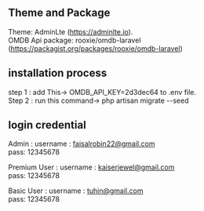 
## Theme and Package
Theme: AdminLte (https://adminlte.io).<br>
OMDB Api package: rooxie/omdb-laravel (https://packagist.org/packages/rooxie/omdb-laravel)

## installation process
step 1 : add This-> OMDB_API_KEY=2d3dec64 to .env file. <br>
Step 2 : run this command->  php artisan migrate --seed  <br>

## login credential
Admin : 
    username : faisalrobin22@gmail.com <br>
    pass: 12345678 <br>
  
Premium User : 
    username : kaiserjewel@gmail.com <br>
    pass: 12345678 <br>
    
Basic User : 
    username : tuhin@gmail.com<br>
    pass: 12345678     
    

